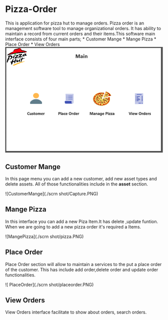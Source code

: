 # Pizza-Order
This is application for pizza hut to manage orders.
Pizza order is an management software tool to manage organizational orders. It has ability to maintain a record from current orders and their items.This software main interface consists of four main parts;
    * Customer Mange
    * Mange Pizza
    * Place Order
    * View Orders
    ![mainpage](./scrn_shot/main.PNG) 
    
 ## Customer Mange

In this page menu you can add a new customer, add new asset types and delete assets. All of those functionalities include in the **asset** section.

 ![CustomerMange](./scrn shot/Capture.PNG) 
 
 ## Mange Pizza

 In this interface you can add a new Piza Item.It has delete ,update funtion. When we are going to add a new pizza order it's required a Items.

 ![MangePizza](./scrn shot/pizza.PNG)

 ## Place Order

Place Order section will allow to maintain a services to the put a place order of the customer. This has include add order,delete order and update order functionalities.

![ PlaceOrder](./scrn shot/placeorder.PNG)

## View Orders

View Orders interface facilitate to show about orders, search orders. 
